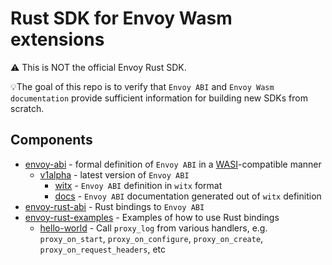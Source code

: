 # Rust SDK for Envoy Wasm extensions

⚠️ This is NOT the official Envoy Rust SDK.

💡The goal of this repo is to verify that `Envoy ABI` and `Envoy Wasm documentation` provide sufficient information for building new SDKs from scratch.

## Components

* [envoy-abi](./envoy-abi/) - formal definition of `Envoy ABI` in a [WASI](https://github.com/WebAssembly/WASI)-compatible manner
  * [v1alpha](./envoy-abi/v1alpha/) - latest version of `Envoy ABI`
    * [witx](./envoy-abi/v1alpha/witx) - `Envoy ABI` definition in `witx` format
    * [docs](./envoy-abi/v1alpha/docs/envoy_abi_v1alpha.md) - `Envoy ABI` documentation generated out of `witx` definition
* [envoy-rust-abi](./envoy-rust-abi/) - Rust bindings to `Envoy ABI`
* [envoy-rust-examples](./envoy-rust-examples/) - Examples of how to use Rust bindings
  * [hello-world](./envoy-rust-examples/hello-world/) - Call `proxy_log` from various handlers, e.g. `proxy_on_start`, `proxy_on_configure`, `proxy_on_create`, `proxy_on_request_headers`, etc